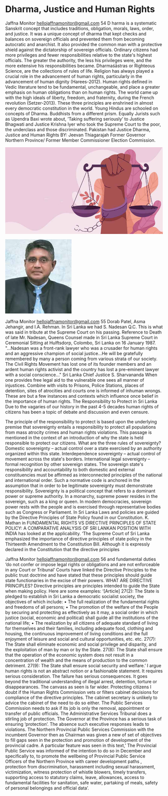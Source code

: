 # Dharma, Justice and Human Rights

Jaffna Monitor
hellojaffnamonitor@gmail.com
54
D
harma is a systematic Sanskrit concept 
that includes traditions, obligation, 
morals, laws, order, and justice. It was a unique 
concept of dharma that kept checks and 
balances on sovereign officials and prevented 
them from becoming autocratic and anarchist. 
It also provided the common man with a 
protective shield against the dictatorship of 
sovereign officials. Ordinary citizens had more 
privileges and fewer responsibilities relative 
to the state's highest officials. The greater the 
authority, the less his privileges were, and the 
more extensive his responsibilities became.
Dharmaśāstras or Righteous Science, are the 
collections of rules of life. Religion has always 
played a crucial role in the advancement of 
human rights, particularly in the advancement 
of human dignity (Harees-2012). Human 
rights defined in Vedic literature tend to 
be fundamental, unchangeable, and place a 
greater emphasis on human obligations than 
on human rights.
The world came up with the high ideals of 
liberty, freedom, and fraternity, during the 
French revolution (Setzer-2013). These three 
principles are enshrined in almost every 
democratic constitution in the world.
Young Hindus are schooled on concepts of 
Dharma. Buddhists from a different prism. 
Equally Jurists such as Upendra Baxi wrote 
about, ’Taking suffering seriously’ to Justice 
Bhagwati and Justice Krishna Iyer who took 
the Supreme Court to the poor, the underclass 
and those discriminated. Pakistan had Justice 
Dharma, 
Justice 
and Human 
Rights
BY: 
Jeevan Thiagarajah
Former Governor Northern Province/
Former Member Commissioner 
Election Commission.

![p054_i1.jpg](images_out/011_dharma_justice_and_human_rights/p054_i1.jpg)

![p054_i2.jpg](images_out/011_dharma_justice_and_human_rights/p054_i2.jpg)

Jaffna Monitor
hellojaffnamonitor@gmail.com
55
Dorab Patel, Asma Jehangir, and I.A. Rehman. 
 In Sri Lanka we had S. Nadesan Q.C. This is 
what was said in tribute at the Supreme Court 
on his passing. Reference to Death of late 
Mr. Nadesan, Queens Counsel made in Sri 
Lanka Supreme Court in Ceremonial Sitting at 
Hulftsdorp, Colombo, Sri Lanka on 16 January 
1987.
"...Nadesan was a front-rank lawyer who 
was a crusader for human rights and an 
aggressive champion of social justice...He will 
be gratefully remembered by many a person 
coming from various strata of our society. 
The Civil Rights Movement has lost one of its 
founder members and an ardent human rights 
activist and the country has lost a pre-eminent 
lawyer with a social conscience..." Sri Lanka 
Chief Justice S. Sharvananda
When one provides free legal aid to the 
vulnerable one sees all manner of injustices. 
Combine with visits to Prisons, Police Stations, 
places of detention, sites of atrocities and 
courts one is informed of inhuman wrongs. 
These are but a few instances and contexts 
which influence once belief in the importance 
of human rights. 
The Responsibility to Protect in Sri 
Lanka
Due to the vagaries of our history in the past 
4-5 decades human rights of citizens has been 
a topic of debate and discussion and even 
censure.
  
The principle of the responsibility to protect 
is based upon the underlying premise that 
sovereignty entails a responsibility to protect 
all populations from mass atrocity crimes 
and human rights violations.  This passage is 
mentioned in the context of an introduction of 
why the state is held responsible to protect our 
citizens.
What are the three rules of 
sovereignty?
Domestic sovereignty – actual control over 
a state exercised by an authority organized 
within this state.
Interdependence sovereignty – actual control 
of movement across the state's borders.
International legal sovereignty – formal 
recognition by other sovereign states.
The sovereign state's responsibility and 
accountability to both domestic and 
external constituencies must be affirmed as 
interconnected principles of the national and 
international order. Such a normative code is 
anchored in the assumption that in order to 
be legitimate sovereignty must demonstrate 
responsibility.
Sovereignty is a political concept that refers 
to a dominant power or supreme authority. 
In a monarchy, supreme power resides in the 
sovereign, such as a king or queen. In modern 
democracies, sovereign power rests with the 
people and is exercised through representative 
bodies such as Congress or Parliament.
In Sri Lanka Laws and policies are guided by 
the Directive Principles of State Policy found 
in our Constitution.
K. Mathan in FUNDAMENTAL RIGHTS 
VS DIRECTIVE PRINCIPLES OF STATE 
POLICY: A COMPARATIVE ANALYSIS OF 
SRI LANKAN POSITION WITH INDIA 
has looked at the applicability. ‘The Supreme 
Court of Sri Lanka emphasized the importance 
of directive principles of state policy in the 
Thirteenth Amendment to the Constitution 
Bill. Although it is expressly declared in the 
Constitution that the directive principles

Jaffna Monitor
hellojaffnamonitor@gmail.com
56
and fundamental duties ‘do not confer or 
impose legal rights or obligations and are not 
enforceable in any Court or Tribunal’ Courts 
have linked the Directive Principles to the 
public trust doctrine and have stated that these 
principles should guide state functionaries in 
the excise of their powers.
WHAT ARE DIRECTIVE PRINCIPLES?
Directive principles are principles intended to 
guide the State when making policy.  Here are 
some examples:
‘[Article] 27(2):   The State is pledged to 
establish in Sri Lanka a democratic socialist 
society, the objectives of which include:
• The full realization of the fundamental rights 
and freedoms of all persons;
• The promotion of the welfare of the People 
by securing and protecting as effectively as it 
may, a social order in which justice (social, 
economic and political) shall guide all the 
institutions of the national life;
• The realization by all citizens of adequate 
standard of living for themselves and their 
families, including adequate food, clothing 
and housing, the continuous improvement 
of living conditions and the full enjoyment 
of leisure and social and cultural 
opportunities, etc. etc.
27(7):   The State shall eliminate economic 
and social privilege and disparity, and the 
exploitation of man by man or by the State.
27(8):   The State shall ensure that the 
operation of the economic system does 
not result in a concentration of wealth and 
the means of production to the common 
detriment.
27(9):   The State shall ensure social security 
and welfare.’
I argue human rights is not an abstract 
notion or a fashionable statement. It requires 
serious consideration. The failure has serious 
consequences. It goes beyond the traditional 
understanding of illegal arrest, detention, 
torture or disappearances. The canvass as seen 
is far wider.
Protecting citizens
I doubt if the Human Rights Commission vets 
or filters cabinet decisions for compliance of 
the directive principles.   The cabinet secretary 
is unlikely to advice the cabinet of the need to 
do so either. The Public Services Commission 
needs to ask if its job is only the removal, 
appointment or transfer of public officials. 
The Administrative Services Tribunal does 
a stirling job of protection. The Governor at 
the Province has a serious task of ensuring 
‘protection’. The absence such executive 
responses leads to violations.  The Northern 
Provincial Public Services Commission with 
the incumbent Governor then as Chairman 
was given a new of set of objectives to fill 
gaps   seen in the protection and promotion 
of development of the provincial cadre.  A 
particular feature was seen in this text,’ The 
Provincial Public Service was informed of 
the intention to do so in December and 
specifically to,  to promote the wellbeing 
of Provincial Public Service Officers of the 
Northern Province with career development 
paths , protection from discrimination, 
harassment including sexual harassment, 
victimization, witness protection of whistle 
blowers, timely transfers, supporting access 
to statutory claims, leave,  allowances, access 
to fundamental facilities for sanitation, safe 
water, partaking of meals, safety of personal 
belongings and official data’.

